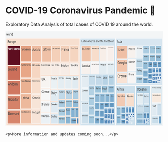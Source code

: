 <!DOCTYPE html>
<html>
</head>
<body>
    <h1>COVID-19 Coronavirus Pandemic 🦠</h1>
    <p>Exploratory Data Analysis of total cases of COVID 19 around the world.</p>
    <img src="DADS5001/ASM3-Plotly/pics/Treemap.png" width="500" height="300">
    
    <p>More information and updates coming soon...</p>
</body>
</html>


